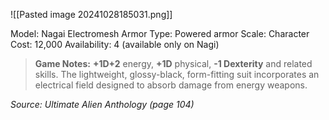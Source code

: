 ![[Pasted image 20241028185031.png]]

Model: Nagai Electromesh Armor
Type: Powered armor
Scale: Character
Cost: 12,000
Availability: 4 (available only on Nagi) 

> **Game Notes:** 
> **+1D+2** energy, **+1D** physical, **-1 Dexterity** and related skills. The lightweight, glossy-black, form-fitting suit incorporates an electrical field designed to absorb damage from energy weapons.

*Source: Ultimate Alien Anthology (page 104)*

